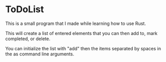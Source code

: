 # ToDoList

This is a small program that I made while learning how to use Rust.

This will create a list of entered elements that you can then add to, mark completed, or delete.

You can initialize the list with "add" then the items separated  by spaces in the as command line arguments.

